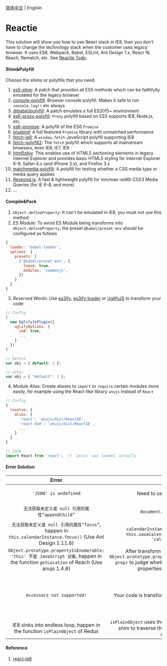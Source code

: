 [简体中文](README.zh-CN.md) | English

# Reactie
This solution will show you how to use React stack in IE8, than you don't have to change the technology stack when the customer uses legacy browser. It uses ES6, Webpack, Babel, ESLint, Ant Design 1.x, React 16, Reach, Rematch, etc. See <a href="https://ambit.gitee.io/reactie/" target="_blank">Reactie Todo</a>.


#### Shim&Polyfill
Choose the shims or polyfills that you need.
1. <a href="https://github.com/es-shims/es5-shim/" target="_blank">es5-shim</a>: A patch that provides all ES5 methods which can be faithfully emulated for the legacy browser
1. <a href="https://github.com/paulmillr/console-polyfill/" target="_blank">console-polyfill</a>: Browser console polyfill. Makes it safe to run `console.log()` etc always
1. <a href="https://babeljs.io/docs/en/babel-polyfill/" target="_blank">@babel/polyfill</a>: A patch emulates a full ES2015+ environment
1. <a href="https://github.com/ambit-tsai/es6-proxy-polyfill/" target="_blank">es6-proxy-polyfill</a>: `Proxy` polyfill based on ES3 supports IE8, Node.js, etc.
1. <a href="https://github.com/stefanpenner/es6-promise/" target="_blank">es6-promise</a>: A polyfill of the ES6 `Promise`
1. <a href="https://github.com/petkaantonov/bluebird/" target="_blank">bluebird</a>: A full featured `Promise` library with unmatched performance
1. <a href="https://github.com/camsong/fetch-ie8/" target="_blank">fetch-ie8</a>: A `window.fetch` JavaScript polyfill supporting IE8
1. <a href="https://github.com/RubyLouvre/fetch-polyfill/" target="_blank">fetch-polyfill2</a>: The `fetch` polyfill which supports all mainstream browsers, even IE6, IE7, IE8
1. <a href="https://github.com/aFarkas/html5shiv/" target="_blank">html5shiv</a>: This enables use of HTML5 sectioning elements in legacy Internet Explorer and provides basic HTML5 styling for Internet Explorer 6-9, Safari 4.x (and iPhone 3.x), and Firefox 3.x
1. <a href="https://github.com/paulirish/matchMedia.js/" target="_blank">matchmedia-polyfill</a>: A polyfill for testing whether a CSS media type or media query applies
1. <a href="https://github.com/scottjehl/Respond/" target="_blank">Respond.js</a>: A fast & lightweight polyfill for min/max-width CSS3 Media Queries (for IE 6-8, and more)
1. ...


#### Compile&Pack
1. *`Object.defineProperty`*: It can't be emulated in IE8, you must not use this method
2. *ES Module*: To avoid ES Module being transforms into `Object.defineProperty`, the preset `@babel/preset-env` should be configured as follows
```javascript
{
  loader: 'babel-loader',
  options: {
    presets: [
      ['@babel/preset-env', {
        loose: true,
        modules: 'commonjs',
      }]
    ]
  }
}
```
3. *Reserved Words*: Use  <a href="https://github.com/sophiebits/es3ify/" target="_blank">es3ify</a>, <a href="https://github.com/sorrycc/es3ify-loader/" target="_blank">es3ify-loader</a> or <a href="https://github.com/mishoo/UglifyJS2/" target="_blank">UglifyJS</a> to transform your code
```javascript
// Config
[
  new UglifyJsPlugin({
    uglifyOptions: {
      ie8: true,
      ...
    }
  })
]

// before
var obj = { default: 1 };

// after
var obj = { "default": 1 };
```
4. *Module Alias*: Create aliases to `import` or `require` certain modules more easily, for example using the React-like library `anujs` instead of `React`
```javascript
// Config
{
  resolve: {
    alias: {
      'react': 'anujs/dist/ReactIE',
      'react-dom': 'anujs/dist/ReactIE',
      ...
    }
  }
}

// Code
import React from 'react';  // `anujs` was loaded, actually
```


#### Error Solution
|Error|Reason|Resolve|
|:-:|:-:|:-:|
|`'JSON' is undefined`|Need to use IE8 Standards Mode|Add `<!DOCTYPE html>` and `<meta http-equiv="X-UA-Compatible" content="IE=EDGE"/>`|
|`无法获取未定义或 null 引用的属性“appendChild”`|`document.head` isn't exist in IE8|Add `document.head = document.getElementsByTagName('head')[0]`|
|`无法获取未定义或 null 引用的属性“focus”`, happen in `this.calendarInstance.focus()` (Use Ant Design 1.11.6)|`calendarInstance` is undefined, caused by `this.saveCalendarRef = refFn.bind(this, 'calendarInstance')`|Use `this.saveCalendarRef = refFn.bind(this, 'calendarInstance', this)`|
|`Object.prototype.propertyIsEnumerable: 'this' 不是 JavaScript 对象`, happen in the function `getLocation` of Reach (Use anujs 1.4.8)|After transform by Babel, `getLocation` uses `Object.prototype.propertyIsEnumerable.call(location, prop)` to judge whether `window.location` has certain properties, it doesn't work in IE8|See anujs issue <a href="https://github.com/RubyLouvre/anu/pull/344/" target="_blank">#344</a>|
|`Accessors not supported!`|Your code is transformed into `Object.defineProperty`|Find it, and change it.<br/>For example, Redux uses a library `symbol-observable` that was transformed into `Object.defineProperty`, so I have rewritten it, see <a href="patchs/symbol-observable.js" target="_blank">patchs/symbol-observable.js</a>|
|IE8 sinks into endless loop, happen in the function `isPlainObject` of Redux|`isPlainObject` uses the function `getPrototypeOf` of es5-shim to traverse the prototype chain, that causes endless loop|See es5-shim issue <a href="https://github.com/es-shims/es5-shim/pull/458/" target="_blank">#458</a>|


#### Reference
1. <a href="https://github.com/xcatliu/react-ie8/" target="_blank">react-ie8</a>

